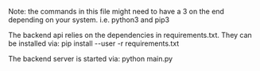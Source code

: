 Note: the commands in this file might need to have a 3 on the end depending on your system.
i.e. python3 and pip3


The backend api relies on the dependencies in requirements.txt.
They can be installed via:
pip install --user -r requirements.txt

The backend server is started via:
python main.py
